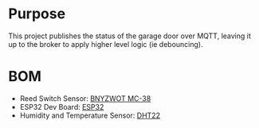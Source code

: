 # Purpose
This project publishes the status of the garage door over MQTT, leaving it up to the broker to apply higher level logic (ie debouncing). 

# BOM
- Reed Switch Sensor: [BNYZWOT MC-38](https://www.amazon.com/gp/product/B07VMYG7GF/ref=ppx_yo_dt_b_search_asin_title?ie=UTF8&psc=1)
- ESP32 Dev Board: [ESP32](https://www.amazon.com/gp/product/B07V42CJRF/ref=ppx_yo_dt_b_search_asin_title?ie=UTF8&psc=1)
- Humidity and Temperature Sensor: [DHT22](https://www.adafruit.com/product/385)